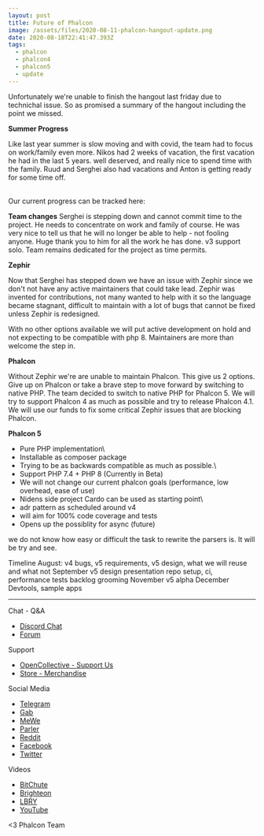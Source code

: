 ```yaml
---
layout: post
title: Future of Phalcon
image: /assets/files/2020-08-11-phalcon-hangout-update.png
date: 2020-08-18T22:41:47.393Z
tags:
  - phalcon
  - phalcon4
  - phalcon5
  - update
---
```

Unfortunately we're unable to finish the hangout last friday due to technichal issue. So as promised a summary of the hangout including the point we missed.

**Summer Progress**

Like last year summer is slow moving and with covid, the team had to focus on work/family even more. 
Nikos had 2 weeks of vacation, the first vacation he had in the last 5 years. well deserved, and really nice to spend time with the family. Ruud and Serghei also had vacations and Anton is getting ready for some time off.

\
Our current progress can be tracked here:

**Team changes**
Serghei is stepping down and cannot commit time to the project. He needs to concentrate on work and family of course. He was very nice to tell us that he will no longer be able to help - not fooling anyone. Huge thank you to him for all the work he has done. v3 support solo. Team remains dedicated for the project as time permits. 

**Zephir**

Now that Serghei has stepped down we have an issue with Zephir since we don't not have any active maintainers that could take lead. Zephir was invented for contributions, not many wanted to help with it so the language became stagnant, difficult to maintain with a lot of bugs that cannot be fixed unless Zephir is redesigned.

With no other options available we will put active development on hold and not expecting to be compatible with php 8. Maintainers are more than welcome the step in.

**Phalcon**

Without Zephir we're are unable to maintain Phalcon. This give us 2 options. Give up on Phalcon or take a brave step to move forward by switching to native PHP. The team decided to switch to native PHP for Phalcon 5. We will try to support Phalcon 4 as much as possible and try to release Phalcon 4.1. We will use our funds to fix some critical Zephir issues that are blocking Phalcon.

**Phalcon 5**
- Pure PHP implementation\
- Installable as composer package
- Trying to be as backwards compatible as much as possible.\
- Support PHP 7.4 + PHP 8 (Currently in Beta)
- We will not change our current phalcon goals (performance, low overhead, ease of use)
- Nidens side project Cardo can be used as starting point\
- adr pattern as scheduled around v4
- will aim for 100% code coverage and tests
- Opens up the possiblity for async (future)

we do not know how easy or difficult the task to rewrite the parsers is. It will be try and see.

Timeline
August:
v4 bugs, v5 requirements, v5 design, what we will reuse and what not
September
v5 design presentation
repo setup, ci, performance tests
backlog grooming
November
v5 alpha
December
Devtools, sample apps

- - -

Chat - Q&A

* [Discord Chat](https://phalcon.io/discord)
* [Forum](https://phalcon.link/forum)

Support

* [OpenCollective - Support Us](https://phalcon.io/fund)
* [Store - Merchandise](https://phalcon.io/store)

Social Media

* [Telegram](https://phalcon.io/telegram)
* [Gab](https://phalcon.io/gab)
* [MeWe](https://phalcon.io/mewe)
* [Parler](https://phalcon.io/parler)
* [Reddit](https://phalcon.io/reddit)
* [Facebook](https://phalcon.io/fb)
* [Twitter](https://phalcon.io/t)

Videos

* [BitChute](https://phalcon.io/bitchute)
* [Brighteon](https://phalcon.io/brighteon)
* [LBRY](https://phalcon.io/lbry)
* [YouTube](https://phalcon.io/youtube)

<3 Phalcon Team